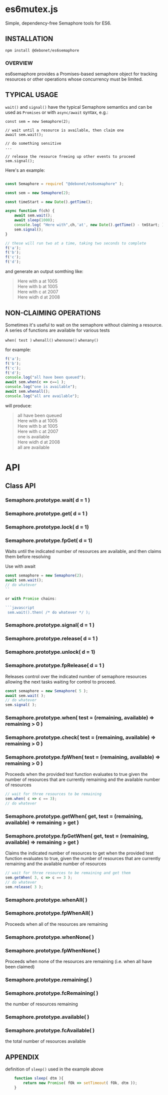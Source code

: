 # es6mutex.js

Simple, dependency-free Semaphore tools for ES6.

## INSTALLATION

```
npm install @debonet/es6semaphore
```

### OVERVIEW

es6semaphore provides a Promises-based semaphore object for
tracking resources or other operations whose concurrency must
be limited.

## TYPICAL USAGE 

```wait()``` and ```signal()``` have the typical Semaphore semantics
and can be used as ```Promises``` or with ```async/await``` syntax, e.g.:

```
const sem = new Semaphore(2);

// wait until a resource is available, then claim one
await sem.wait();

// do something sensitive
...

// release the resource freeing up other events to proceed
sem.signal();

```

Here's an example:

```javascript

const Semaphore = require( "@debonet/es6semaphore" );

const sem = new Semaphore(2);

const timeStart = new Date().getTime();

async function f(ch) {
	await sem.wait();
	await sleep(1000);
	console.log( "Here with",ch,'at', new Date().getTime() - tmStart; );
	sem.signal();
}

// these will run two at a time, taking two seconds to complete
f('a');
f('b');
f('c');
f('d');
```

and generate an output somthing like:
> Here with a at 1005<br/>
> Here with b at 1005<br/>
> Here with c at 2007<br/>
> Here widh d at 2008<br/>



## NON-CLAIMING OPERATIONS

Sometimes it's useful to wait on the semaphore without claiming 
a resource. A series of functions are available for various tests

```when( test )```
```whenall()```
```whennone()```
```whenany()```

for example:

```javascript
f('a');
f('b');
f('c');
f('d');
console.log("all have been queued");
await sem.when(c => c==1 );
console.log("one is available");
await sem.whenall();
console.log("all are available");
```

will produce:

> all have been queued<br/>
> Here with a at 1005<br/>
> Here with b at 1005<br/>
> Here with c at 2007<br/>
> one is available<br/>
> Here widh d at 2008<br/>
> all are available<br/>


# API

## Class API

### Semaphore.prototype.wait( d = 1 )
### Semaphore.prototype.get( d = 1 )
### Semaphore.prototype.lock( d = 1)
### Semaphore.prototype.fpGet( d = 1)

Waits until the indicated number of resources are available, 
and then claims them before resolving

Use with await

```javascript
const semaphore = new Semaphore(2);
await sem.wait();
// do whatever 
``

or with Promise chains:

```javascript
 sem.wait().then( /* do whatever */ );
```
 
### Semaphore.prototype.signal( d = 1 )
### Semaphore.prototype.release( d = 1 )
### Semaphore.prototype.unlock( d = 1)
### Semaphore.prototype.fpRelease( d = 1 )

Releases control over the indicated number of semaphore resources allowing the next tasks waiting for control to proceed.

```javascript
const semaphore = new Semaphore( 5 );
await sem.wait( );
// do whatever 
sem.signal( );
```


### Semaphore.prototype.when( test = (remaining, available) => remaining > 0 )
### Semaphore.prototype.check( test = (remaining, available) => remaining > 0 )
### Semaphore.prototype.fpWhen( test = (remaining, available) => remaining > 0 )

Proceeds when the provided test function evaluates to true given the number of resources that are currently remaining and the available number of resources

```javascript
// wait for three resources to be remaining
sem.when( c => c == 3);
// do whatever 
```


### Semaphore.prototype.getWhen( get, test = (remaining, available) => remaining > get )
### Semaphore.prototype.fpGetWhen( get, test = (remaining, available) => remaining > get )

Claims the indicated number of resources to get when the provided test function evaluates to true, given the number of resources that are currently remaining and the available number of resources

```javascript
// wait for three resources to be remaining and get them
sem.getWhen( 3, c => c == 3 );
// do whatever
sem.release( 3 );
```

### Semaphore.prototype.whenAll( )
### Semaphore.prototype.fpWhenAll( )

Proceeds when all of the resources are remaining


### Semaphore.prototype.whenNone( )
### Semaphore.prototype.fpWhenNone( )

Proceeds when none of the resources are remaining (i.e. when all have been claimed) 


### Semaphore.prototype.remaining( )
### Semaphore.prototype.fcRemaining( )

the number of resources remaining

### Semaphore.prototype.available( )
### Semaphore.prototype.fcAvailable( )

the total number of resources available



## APPENDIX

definition of ```sleep()``` used in the example above

```javascript
	function sleep( dtm ){
		return new Promise( fOk => setTimeout( fOk, dtm ));
	}
```

